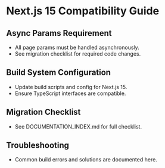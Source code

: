 # Next.js 15 Compatibility Guide

## Async Params Requirement

- All page params must be handled asynchronously.
- See migration checklist for required code changes.

## Build System Configuration

- Update build scripts and config for Next.js 15.
- Ensure TypeScript interfaces are compatible.

## Migration Checklist

- See DOCUMENTATION_INDEX.md for full checklist.

## Troubleshooting

- Common build errors and solutions are documented here.
